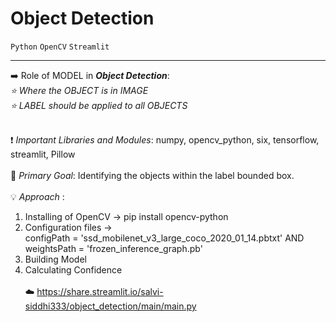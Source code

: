 # Object Detection
`Python` `OpenCV` `Streamlit`
___
➡️ Role of MODEL in ***Object Detection***:<br>
_⭐ Where the OBJECT is in IMAGE<br>
⭐ LABEL should be applied to all OBJECTS_
<br>
<br>

❗ _Important Libraries and Modules_: numpy, opencv_python, six, tensorflow, streamlit, Pillow
<br><br>
🎯 _Primary Goal_: Identifying the objects within the label bounded box.
<br><br>
💡 _Approach_ :
1. Installing of OpenCV -> pip install opencv-python
2. Configuration files -> <br>
   configPath = 'ssd_mobilenet_v3_large_coco_2020_01_14.pbtxt' AND weightsPath = 'frozen_inference_graph.pb'
4. Building Model
5. Calculating Confidence
<br><br>
☁️ https://share.streamlit.io/salvi-siddhi333/object_detection/main/main.py
